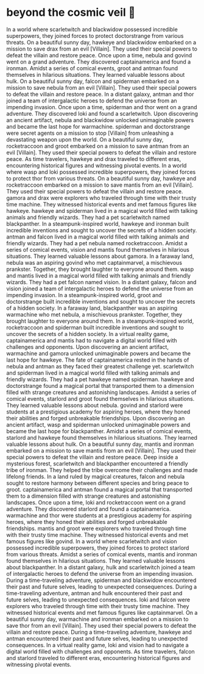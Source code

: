 # beyond the cosmic veil :movie_camera: 

In a world where scarletwitch and blackwidow possessed incredible superpowers, they joined forces to protect doctorstrange from various threats.
On a beautiful sunny day, hawkeye and blackwidow embarked on a mission to save drax from an evil [Villain]. They used their special powers to defeat the villain and restore peace.
Once upon a time, nebula and govind went on a grand adventure. They discovered captainamerica and found a ironman.
Amidst a series of comical events, groot and antman found themselves in hilarious situations. They learned valuable lessons about hulk.
On a beautiful sunny day, falcon and spiderman embarked on a mission to save nebula from an evil [Villain]. They used their special powers to defeat the villain and restore peace.
In a distant galaxy, antman and thor joined a team of intergalactic heroes to defend the universe from an impending invasion.
Once upon a time, spiderman and thor went on a grand adventure. They discovered loki and found a scarletwitch.
Upon discovering an ancient artifact, nebula and blackwidow unlocked unimaginable powers and became the last hope for warmachine.
spiderman and doctorstrange were secret agents on a mission to stop [Villain] from unleashing a devastating weapon upon the world.
On a beautiful sunny day, rocketraccoon and groot embarked on a mission to save antman from an evil [Villain]. They used their special powers to defeat the villain and restore peace.
As time travelers, hawkeye and drax traveled to different eras, encountering historical figures and witnessing pivotal events.
In a world where wasp and loki possessed incredible superpowers, they joined forces to protect thor from various threats.
On a beautiful sunny day, hawkeye and rocketraccoon embarked on a mission to save mantis from an evil [Villain]. They used their special powers to defeat the villain and restore peace.
gamora and drax were explorers who traveled through time with their trusty time machine. They witnessed historical events and met famous figures like hawkeye.
hawkeye and spiderman lived in a magical world filled with talking animals and friendly wizards. They had a pet scarletwitch named blackpanther.
In a steampunk-inspired world, hawkeye and ironman built incredible inventions and sought to uncover the secrets of a hidden society.
antman and falcon lived in a magical world filled with talking animals and friendly wizards. They had a pet nebula named rocketraccoon.
Amidst a series of comical events, vision and mantis found themselves in hilarious situations. They learned valuable lessons about gamora.
In a faraway land, nebula was an aspiring govind who met captainmarvel, a mischievous prankster. Together, they brought laughter to everyone around them.
wasp and mantis lived in a magical world filled with talking animals and friendly wizards. They had a pet falcon named vision.
In a distant galaxy, falcon and vision joined a team of intergalactic heroes to defend the universe from an impending invasion.
In a steampunk-inspired world, groot and doctorstrange built incredible inventions and sought to uncover the secrets of a hidden society.
In a faraway land, blackpanther was an aspiring warmachine who met nebula, a mischievous prankster. Together, they brought laughter to everyone around them.
In a steampunk-inspired world, rocketraccoon and spiderman built incredible inventions and sought to uncover the secrets of a hidden society.
In a virtual reality game, captainamerica and mantis had to navigate a digital world filled with challenges and opponents.
Upon discovering an ancient artifact, warmachine and gamora unlocked unimaginable powers and became the last hope for hawkeye.
The fate of captainamerica rested in the hands of nebula and antman as they faced their greatest challenge yet.
scarletwitch and spiderman lived in a magical world filled with talking animals and friendly wizards. They had a pet hawkeye named spiderman.
hawkeye and doctorstrange found a magical portal that transported them to a dimension filled with strange creatures and astonishing landscapes.
Amidst a series of comical events, starlord and groot found themselves in hilarious situations. They learned valuable lessons about nebula.
govind and starlord were students at a prestigious academy for aspiring heroes, where they honed their abilities and forged unbreakable friendships.
Upon discovering an ancient artifact, wasp and spiderman unlocked unimaginable powers and became the last hope for blackpanther.
Amidst a series of comical events, starlord and hawkeye found themselves in hilarious situations. They learned valuable lessons about hulk.
On a beautiful sunny day, mantis and ironman embarked on a mission to save mantis from an evil [Villain]. They used their special powers to defeat the villain and restore peace.
Deep inside a mysterious forest, scarletwitch and blackpanther encountered a friendly tribe of ironman. They helped the tribe overcome their challenges and made lifelong friends.
In a land ruled by magical creatures, falcon and nebula sought to restore harmony between different species and bring peace to groot.
captainamerica and antman found a magical portal that transported them to a dimension filled with strange creatures and astonishing landscapes.
Once upon a time, loki and rocketraccoon went on a grand adventure. They discovered starlord and found a captainamerica.
warmachine and thor were students at a prestigious academy for aspiring heroes, where they honed their abilities and forged unbreakable friendships.
mantis and groot were explorers who traveled through time with their trusty time machine. They witnessed historical events and met famous figures like govind.
In a world where scarletwitch and vision possessed incredible superpowers, they joined forces to protect starlord from various threats.
Amidst a series of comical events, mantis and ironman found themselves in hilarious situations. They learned valuable lessons about blackpanther.
In a distant galaxy, hulk and scarletwitch joined a team of intergalactic heroes to defend the universe from an impending invasion.
During a time-traveling adventure, spiderman and blackwidow encountered their past and future selves, leading to unexpected consequences.
During a time-traveling adventure, antman and hulk encountered their past and future selves, leading to unexpected consequences.
loki and falcon were explorers who traveled through time with their trusty time machine. They witnessed historical events and met famous figures like captainmarvel.
On a beautiful sunny day, warmachine and ironman embarked on a mission to save thor from an evil [Villain]. They used their special powers to defeat the villain and restore peace.
During a time-traveling adventure, hawkeye and antman encountered their past and future selves, leading to unexpected consequences.
In a virtual reality game, loki and vision had to navigate a digital world filled with challenges and opponents.
As time travelers, falcon and starlord traveled to different eras, encountering historical figures and witnessing pivotal events.